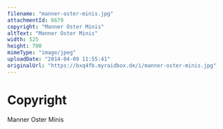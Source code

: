 ```yaml
---
filename: "manner-oster-minis.jpg"
attachmentId: 6679
copyright: "Manner Oster Minis"
altText: "Manner Oster Minis"
width: 525
height: 700
mimeType: "image/jpeg"
uploadDate: "2014-04-09 11:55:41"
originalUrl: "https://bxq4fb.myraidbox.de/i/manner-oster-minis.jpg"
---
```


# Copyright

Manner Oster Minis
